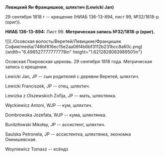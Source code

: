 **Левицкий Ян Францишков, шляхтич (Lewicki Jan)**

29 сентября 1818 г -- крещение (НИАБ 136-13-894, лист 99, №32/1818-р
(ориг)).

**НИАБ 136-13-894:** Лист 99. **Метрическая запись №32/1818-р (ориг).**

![](./Осовская волость/Веретей/Левицкие/Францишек София/media/746bf816ec15e2aa06f4b6bf3112b231bcc8a60c.png){width="6.496527777777778in"
height="1.6212828083989501in"}

Осовская Покровская церковь. 29 сентября 1818 года. Метрическая запись о
крещении.

Lewicki Jan, JP -- сын родителей с деревни Веретей, шляхтич.

Lewicki Franciszek, JP -- отец, шляхтич.

Lewizka z Olszewskich Zofija, JP -- мать, шляхтянка.

Węckiewicz Antoni, WJP -- кум, шляхтич.

Dombrowska Jozefata, WJP -- кума, шляхтянка.

Burdziłowski Mikołay, JP -- ассистент, шляхтич.

Saulska Petronela, JP -- ассистентка, шляхтянка, экономка Омнишевская.

Woyniewicz Tomasz -- ксёндз
